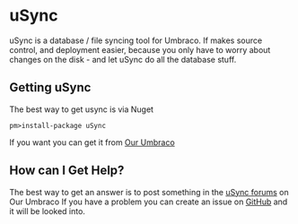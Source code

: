 # uSync

uSync is a database / file syncing tool for Umbraco. If makes source control, and 
deployment easier, because you only have to worry about changes on the disk - and
let uSync do all the database stuff.

## Getting uSync

The best way to get usync is via Nuget

``pm>install-package uSync``

If you want you can get it from [Our Umbraco](https://our.umbraco.org/projects/developer-tools/usync/)


## How can I Get Help?

The best way to get an answer is to post something in the [uSync forums](https://our.umbraco.org/projects/developer-tools/usync/usync/) on Our Umbraco
If you have a problem you can create an issue on [GitHub](https://github.com/KevinJump/uSync) and it will be looked into.








